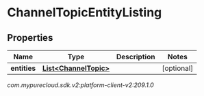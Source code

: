 # ChannelTopicEntityListing


## Properties

| Name | Type | Description | Notes |
| ------------ | ------------- | ------------- | ------------- |
| **entities** | [**List&lt;ChannelTopic&gt;**](ChannelTopic) |  |  [optional] |




_com.mypurecloud.sdk.v2:platform-client-v2:209.1.0_
